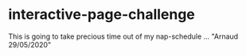 # interactive-page-challenge

This is going to take precious time out of my nap-schedule ...
"Arnaud  29/05/2020"
